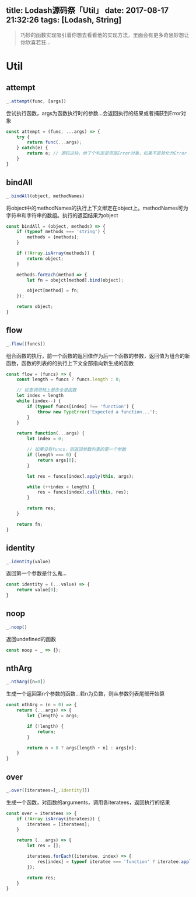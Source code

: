title: Lodash源码祭「Util」
date: 2017-08-17 21:32:26
tags: [Lodash, String]
---
> 巧妙的函数实现吸引着你想去看看他的实现方法，里面会有更多奇思妙想让你欣喜若狂...

# Util

## attempt
```javascript
_.attempt(func, [args])
```
尝试执行函数，args为函数执行时的参数...会返回执行的结果或者捕获到Error对象
```javascript
const attempt = (func, ...args) => {
    try {
        return func(...args);
    } catch(e) {
        return e; // 源码这块，给了个判定是否是Error对象，如果不是转化为Error
    }
}
```

## bindAll
```javascript
_.bindAll(object, methodNames)
```
将object中的methodNames的执行上下文绑定在object上。methodNames可为字符串和字符串的数组。执行的返回结果为object
```javascript
const bindAll = (object, methods) => {
    if (typeof methods === 'string') {
        methods = [methods];
    }

    if (!Array.isArray(methods)) {
        return object;
    }

    methods.forEach(method => {
        let fn = obejct[method].bind(object);

        object[method] = fn;
    });

    return object;
}
```

## flow
```javascript
_.flow([funcs])
```
组合函数的执行，前一个函数的返回值作为后一个函数的参数，返回值为组合的新函数，函数的列表的的执行上下文全部指向新生成的函数
```javascript
const flow = (funcs) => {
    const length = funcs ? funcs.length : 0;

    // 检查调用栈上是否全是函数
    let index = length
    while (index--) {
        if (typeof funcs[index] !== 'function') {
            throw new TypeError('Expected a function...');
        }
    }

    return function(...args) {
        let index = 0;

        // 如果没有funcs，则返回参数列表的第一个参数
        if (length === 0) {
            return args[0];
        }

        let res = funcs[index].apply(this, args);

        while (++index < length) {
            res = funcs[index].call(this, res);
        }

        return res;
    }

    return fn;
}
```

## identity
```javascript
_.identity(value)
```
返回第一个参数是什么鬼...
```javascript
const identity = (...value) => {
    return value[0];
}
```

## noop
```javascript
_.noop()
```
返回undefined的函数
```javascript
const noop = _ => {};
```

## nthArg
```javascript
_.nthArg([n=0])
```
生成一个返回第n个参数的函数...若n为负数，则从参数列表尾部开始算
```javascript
const nthArg = (n = 0) => {
    return (...args) => {
        let {length} = args;

        if (!length) {
            return;
        }

        return n < 0 ? args[length + n] : args[n];
    }
}
```

## over
```javascript
_.over([iteratees=[_.identity]])
```
生成一个函数，对函数的arguments，调用各iteratees，返回执行的结果
```javascript
const over = iteratees => {
    if (!Array.isArray(iteratees)) {
        iteratees = [iteratees];
    }

    return (...args) => {
        let res = [];

        iteratees.forEach((iteratee, index) => {
            res[index] = typeof iteratee === 'function' ? iteratee.apply(null, args) : undefined;
        });

        return res;
    }
}
```